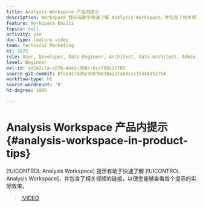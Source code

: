 ```yaml
---
title: Analysis Workspace 产品内提示
description: Workspace 提示有助于快速了解 Analysis Workspace，并包含了相关视频的链接，以便您能够查看每个提示的实际效果。
feature: Workspace Basics
topics: null
activity: use
doc-type: feature video
team: Technical Marketing
kt: 1672
role: User, Developer, Data Engineer, Architect, Data Architect, Admin, Leader
level: Beginner
exl-id: ad2e2c1a-c87b-4ee2-8b8c-6cc796c22f85
source-git-commit: 8fc641743bc9e07b838a22ca64ccc15344d52764
workflow-type: ht
source-wordcount: '0'
ht-degree: 100%

---
```


# Analysis Workspace 产品内提示 {#analysis-workspace-in-product-tips}

[!UICONTROL Analysis Workspace] 提示有助于快速了解 [!UICONTROL Analysis Workspace]，并包含了相关视频的链接，以便您能够查看每个提示的实际效果。

>[!VIDEO](https://video.tv.adobe.com/v/23135/?quality=12&learn=on)
